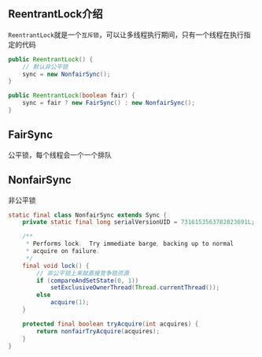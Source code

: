 ## ReentrantLock介绍

`ReentrantLock`就是一个`互斥锁`，可以让多线程执行期间，只有一个线程在执行指定的代码

```java
public ReentrantLock() {
    // 默认非公平锁
    sync = new NonfairSync();
}

public ReentrantLock(boolean fair) {
    sync = fair ? new FairSync() : new NonfairSync();
}
```



## FairSync

公平锁，每个线程会一个一个排队



## NonfairSync

非公平锁

```java
static final class NonfairSync extends Sync {
    private static final long serialVersionUID = 7316153563782823691L;

    /**
     * Performs lock.  Try immediate barge, backing up to normal
     * acquire on failure.
     */
    final void lock() {
        // 非公平锁上来就直接竞争锁资源
        if (compareAndSetState(0, 1))
            setExclusiveOwnerThread(Thread.currentThread());
        else
            acquire(1);
    }

    protected final boolean tryAcquire(int acquires) {
        return nonfairTryAcquire(acquires);
    }
}
```

